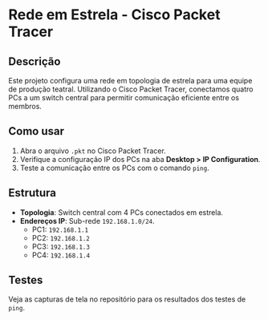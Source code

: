 # Rede em Estrela - Cisco Packet Tracer

## Descrição
Este projeto configura uma rede em topologia de estrela para uma equipe de produção teatral. Utilizando o Cisco Packet Tracer, conectamos quatro PCs a um switch central para permitir comunicação eficiente entre os membros.

## Como usar
1. Abra o arquivo `.pkt` no Cisco Packet Tracer.
2. Verifique a configuração IP dos PCs na aba **Desktop > IP Configuration**.
3. Teste a comunicação entre os PCs com o comando `ping`.

## Estrutura
- **Topologia**: Switch central com 4 PCs conectados em estrela.
- **Endereços IP**: Sub-rede `192.168.1.0/24`.
  - PC1: `192.168.1.1`
  - PC2: `192.168.1.2`
  - PC3: `192.168.1.3`
  - PC4: `192.168.1.4`

## Testes
Veja as capturas de tela no repositório para os resultados dos testes de `ping`.
